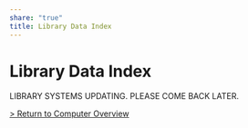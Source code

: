 ```yaml
---
share: "true"
title: Library Data Index
---
```

  
# Library Data Index  
  
LIBRARY SYSTEMS UPDATING. PLEASE COME BACK LATER.  
  
  
[> Return to Computer Overview](../index.md)  
